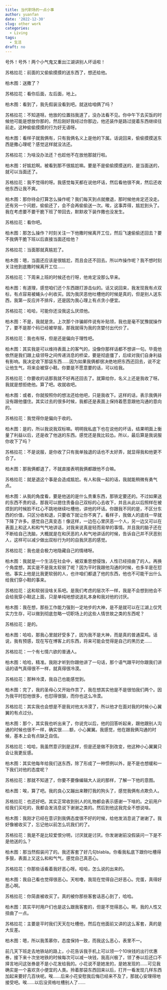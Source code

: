 ```yaml
---
title: 当代职场的一点小事
author: yuanfan
date: '2022-12-30'
slug: other work
categories:
  - Living
tags:
  - 生活
draft: no
---
```


号外！号外！两个小气鬼又重出江湖讲别人坏话啦！

<!--more-->

苏格拉花：前面的又偷偷摸摸的送东西了，想还给他。

柏木图：送撒了？

苏格拉花：看你后面，左后面，地上。

柏木图：看到了，我先假装没看到吧。就送给咱俩了吗？

苏格拉花：不知道呀。他放的位置挡我道了，没办法看不见。你中午下去买饭的时候他可能是想放你那的，然后刚好我经过你那边，他还装作是路过提着东西继续往前走。这种偷偷摸摸的行为好无语呀。

柏木图：看样子就我俩有，只有我俩名义上是他的下属。话说回来，偷偷摸摸送东西是撒心理呢？感觉这样就没法还。

苏格拉花：为啥没办法还？也趁他不在放他那就行啦。

柏木图：好尴尬啊。被看到那不很尴尬嘛。要是不是偷偷摸摸送的，是当面送的，就可以当面还了。

苏格拉花：我不觉得的呀。我感觉每天都在说他坏话，然后看他很不爽，然后还收他东西让我不爽。

柏木图：那你待会打算怎么操作呢？我们每天到点就撤退，那时候他肯定还没走。还有另一个问题，偷偷还了，会不会再偷偷送一次。唉，这事弄得，尴尬到头了。我在考虑要不要干脆下班了带回去，默默收下装作撒也没发生。

苏格拉花：看你吧。

柏木图：那怎么操作？时刻关注一下他撒时候离开工位，然后飞速偷偷还回去？要不我俩干脆下班以后直接当面还给他？

苏格拉花：当面那就真尴尬了。

柏木图：嗯，当面还应该是很尴尬，而且会还不回去。所以咋操作呢？我不想时刻关注他到底撒时候离开工位……

苏格拉花：下周来上班的时候还也行呀，他肯定没那么早来。

柏木图：有道理，感觉咱们还个东西跟打游击似的。话又说回来，我发现我有点双标，有点容易被蝇头小利收买。因为我厌恶他吐槽他的时候是真的，但是别人送东西，我第一反应并不排斥，还是因为我心理上有点贪小便宜。

苏格拉花：哈哈，可能你还没我这么厌烦他。

柏木图：不是，我就是贪。上次那个诈骗邮件说有补贴领，我也是毫不犹豫就操作了，要不是那个码已经被举报，那我就得为我的贪婪付出代价了。

苏格拉花：我也有呀，但是还是偏向于理性吧。

柏木图：其实我是可以维持表面上的客气的，没像你那样话都不想讲一句。毕竟他依然是我们跟上级领导之间传递消息的桥梁，要是彻底僵了，后续对我们自身利益有影响。我决定收下那袋东西……因为如果我俩都很决绝地把东西还回去，说不定让他生气，将来会被穿小鞋。你要是不愿意要的话，可以给我。

苏格拉花：你要收的话那我就不好再还回去了。就算给你，名义上还是我收了呀。我就是想拒绝他。算了吧。收就收吧。

柏木图：或者，你就按照你的想法还给他吧，只是我收下。这样的话，表示我俩并没有跟他僵住。其实过去的很多时候，我都还是表面上保持着愿意跟他沟通的意向的。

苏格拉花：我觉得你是偏向于收的。

柏木图：是的，所以我说我双标嘛。明明我私底下也在说他的坏话，结果明面上衡量了利益以后，还是收了他送的东西。感觉还是我比较怂。所以，最后算是我说服你收下了吗？

苏格拉花：不是说服，是你收了只有我单独退的话也不太好弄，就显得我和他更不合了。

柏木图：那我俩都退了，不就直接表明我俩都跟他不合嘛。

苏格拉花：就是退这个事是会造成尴尬。有人和我一起的话，我就能稍微有勇气点。

柏木图：从我的角度看，要是他送的是什么贵重东西，那铁定要还的。不过如果送的东西不贵的话，那我可以摁住责备自己双标的心去收下，并且从此以后照样在被烦到的时候脸不红心不跳地继续吐槽他，讲他的坏话。你跟我不同的是，不区分东西的价值，只区分收和退，只要收下就让你不爽了。看样子，我做人的底线一早就下降了许多。感觉自己真变态！像这样，一边在心里厌恶一个人，另一边又可以在表面上和这人和和气气地讲话，对我来说真是轻而易举的事情。并且我的脑子还在不断给自己洗脑，大概就是在和厌恶的人和气地讲话的时候，告诉自己并不厌恶别人，这样可以减少做出双标行为时的自我厌恶的感觉。

苏格拉花：我也是会极力地隐藏自己的情绪呀。

柏木图：我就是一个生活在社会中，被双重思想侵蚀，人性已经扭曲了的人。再换个角度想，其实是不是我太软弱了呢？因为平时我跟他沟通的时候，也多半是在怼他。事实上他是比我更软弱的人，也许咱们都退了他的东西，他也不可能干出什么给我们穿小鞋的事来。

苏格拉花：这和软弱没啥关系吧。是我们考虑的层次不一样，我是不会想到他会不会给我穿小鞋这上面，只是单纯地想说送礼本身和我对他的讨厌。

柏木图：我在想，那些工作能力强到一定地步的大神，是不是就可以在江湖上仅凭实力生存，可以做到彻底忽略一切职场上的这些人情世故之类的东西呢？

苏格拉花：是的。

柏木图：哈哈，那我心里就好受多了，因为我不是大神，而是真的普通菜鸡。话说，我有预感，现在写在博客上的东西，将来可能会觉得是自己的黑历史……

苏格拉花：一个有七情六欲的普通人。

柏木图：哈哈，精准。我刚才听到你跟他讲了一句话，那个语气跟平时你跟我们讲话的语气真得很不一样，就真得很冷漠。

苏格拉花：那种冷漠，我自己也能感觉到。

柏木图：完了，我的圣母心又开始作祟了，我在想其实他是不是很怕我们两个。因为我平时怼他很多，也怼得很狠，而你也这么冷漠。

苏格拉花：其实我也会想是不是我对他太冷漠了，所以他才在面对我的时候小心翼翼的有点过分。

柏木图：那个，其实我也听出来了，你说完以后，他的回答听起来，跟他跟别人沟通的时候也很不一样，确实很……额，小心翼翼。我感觉，他在跟我俩沟通的时候，基本上会有点缺乏自信。

苏格拉花：哈哈，我虽然意识到是这样，但是还是做不到改变，他这种小心翼翼只会让我更反感。

柏木图：其实他每年给我们送东西，除了形成了一种惯例以外，是不是也想缓和一下我们对他的态度呢？

苏格拉花：那就不知道了，你要不要像编辑大人说的那样，了解一下他的意图。

柏木图：唉，算了吧。我的良心又蹦出来鞭打我的狗头了，感觉我俩有点欺负人。

苏格拉花：也还好吧。其实正常收到别人的礼物都会表示感谢一下啥的。之前用户给我们买吃的，我都会发消息说下谢谢之类的。然后到他这我完全不想说啥。

柏木图：我刚才已经在意识到我俩态度很不好的时候，给他发消息说了谢谢了。我好像被收买了，忘记他以前怎么坑我们的了。

苏格拉花：我是不是比较爱恨分明，讨厌就是讨厌。你发谢谢前没假装问一下是不是他送的么？

柏木图：那当然假装问了的。我还客套了好几句blabla。你看我私底下跟你吐槽得多狠，表面上又这么和和气气，感觉自己真恶心。

苏格拉花：你那些话看着我好恶心呀。哈哈，怎么说的出来的。

柏木图：我自己看也觉得很恶心。天啦噜，我现在觉得自己好恶心。完蛋，真得好恶心啊。

苏格拉花：你简直被收买了。真的被你那些客套话恶心到了，哈哈。

柏木图：其实平时用户们也是这么跟我客套的，但是不觉得恶心。啊，我的人性又扭曲了一点。

苏格拉花：主要是平时我们天天在吐槽他，然后在他面前又讲的这么客套，真的是大反差。

柏木图：嗯，所以我羡慕你，态度保持一致，而我这么恶心，表里不一。

前几天下班走去地铁站的路上，小花告诉我手机上可以领一个10块钱的出行优惠券，接下来十次坐地铁的时候每次可以减一块钱，我高兴极了，领了券以后还口不择言地问这张券是不是小花发给我的。小花说不是她发的，是她发现的……可见我确实是一个喜欢贪小便宜的人类。拎着那袋东西回来以后，打开一看发现几样东西加起来要好几百块呢。唉……后来小花安慰我后悔已经来不及了，那就心安理得地接受吧。唉……以后没资格吐槽别人了……
